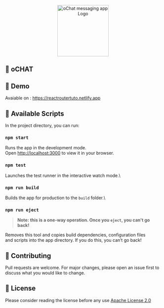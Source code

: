 <div align="center" >
  <img alt="oChat messaging app Logo" style="height: 166px;" src="https://github.com/Oth-mane1/ochat/blob/master/src/images/logo/ochat_logo_with_name.png" />
</div>

## 💬 oCHAT

## 🎲 Demo 
Avaiable on :  https://reactroutertuto.netlify.app

## 🧾 Available Scripts

In the project directory, you can run:

### `npm start`

Runs the app in the development mode.\
Open [http://localhost:3000](http://localhost:3000) to view it in your browser.

### `npm test`

Launches the test runner in the interactive watch mode.\

### `npm run build`

Builds the app for production to the `build` folder.\

### `npm run eject`

>**Note: this is a one-way operation. Once you `eject`, you can't go back!**

Removes this tool and copies build dependencies, configuration files\
and scripts into the app directory. If you do this, you can’t go back!

## 📝 Contributing
Pull requests are welcome. For major changes, please open an issue first to discuss what you would like to change.

## 🔑 License
Please consider reading the license before any use [Apache License 2.0](https://github.com/Oth-mane1/chatoo/blob/master/LICENCE)
